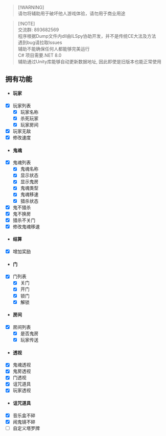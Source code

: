 > [!WARNING]\
> 请勿将辅助用于破坏他人游戏体验，请勿用于商业用途

> [!NOTE]\
> 交流群: 893682569 \
> 程序根据Dump文件内dll由ILSpy协助开发，并不是传统CE大法及方法 \
> 遇到bug请拉取Issues \
> 辅助不能确保任何人都能够完美运行 \
> C# 项目需要.NET 8.0 \
> 辅助通过Unity库能够自动更新数据地址, 因此即使是旧版本也能正常使用

## 拥有功能
- #### 玩家
- [X] 玩家列表
  - [X] 玩家名称
  - [X] 杀死玩家
  - [X] 玩家房间
- [X] 玩家无敌
- [X] 修改速度
- #### 鬼魂
- [X] 鬼魂列表
  - [X] 鬼魂名称
  - [X] 显示状态
  - [X] 显示鬼房
  - [X] 鬼魂类型
  - [X] 鬼魂移速
  - [X] 猎杀状态
- [X] 鬼不猎杀
- [X] 鬼不换房
- [X] 猎杀不关门
- [X] 修改鬼魂移速
- #### 结算
- [X] 增加奖励
- #### 门
- [X] 门列表
  - [X] 关门
  - [X] 开门
  - [X] 锁门
  - [X] 解锁
- #### 房间
- [X] 房间列表
  - [X] 是否鬼房
  - [X] 玩家传送
- #### 透视
- [X] 鬼魂透视
- [X] 鬼房透视 
- [X] 门透视
- [X] 诅咒道具
- [X] 玩家透视
- #### 诅咒道具
- [x] 音乐盒不碎
- [x] 闹鬼镜不碎
- [ ] 自定义塔罗牌
